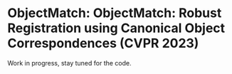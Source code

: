 # ObjectMatch: ObjectMatch: Robust Registration using Canonical Object Correspondences (CVPR 2023)

Work in progress, stay tuned for the code.
